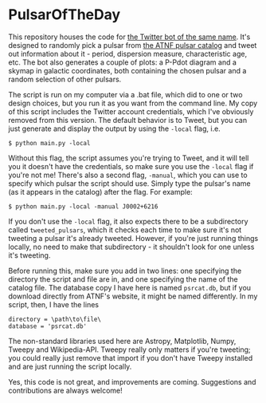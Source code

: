 # PulsarOfTheDay

This repository houses the code for [the Twitter bot of the same name](https://twitter.com/PulsarOfTheDay). It's designed to randomly pick a pulsar from [the ATNF pulsar catalog](https://www.atnf.csiro.au/research/pulsar/psrcat/) and tweet out information about it - period, dispersion measure, characteristic age, etc. The bot also generates a couple of plots: a P-Pdot diagram and a skymap in galactic coordinates, both containing the chosen pulsar and a random selection of other pulsars.

The script is run on my computer via a .bat file, which did to one or two design choices, but you run it as you want from the command line. My copy of this script includes the Twitter account credentials, which I've obviously removed from this version. The default behavior is to Tweet, but you can just generate and display the output by using the `-local` flag, i.e.
```
$ python main.py -local
```
Without this flag, the script assumes you're trying to Tweet, and it will tell you it doesn't have the credentials, so make sure you use the `-local` flag if you're not me! There's also a second flag, `-manual`, which you can use to specify which pulsar the script should use. Simply type the pulsar's name (as it appears in the catalog) after the flag. For example:
```
$ python main.py -local -manual J0002+6216
```
If you don't use the `-local` flag, it also expects there to be a subdirectory called `tweeted_pulsars`, which it checks each time to make sure it's not tweeting a pulsar it's already tweeted. However, if you're just running things locally, no need to make that subdirectory - it shouldn't look for one unless it's tweeting.

Before running this, make sure you add in two lines: one specifying the directory the script and file are in, and one specifying the name of the catalog file. The database copy I have here is named `psrcat.db`, but if you download directly from ATNF's website, it might be named differently. In my script, then, I have the lines
```
directory = \path\to\file\
database = 'psrcat.db'
```

The non-standard libraries used here are Astropy, Matplotlib, Numpy, Tweepy and Wikipedia-API. Tweepy really only matters if you're tweeting; you could really just remove that import if you don't have Tweepy installed and are just running the script locally.

Yes, this code is not great, and improvements are coming. Suggestions and contributions are always welcome!
